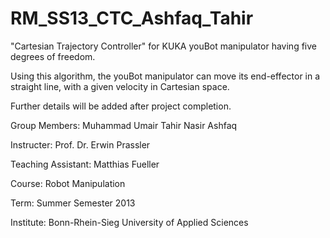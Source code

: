 RM_SS13_CTC_Ashfaq_Tahir
========================

"Cartesian Trajectory Controller" for KUKA youBot manipulator having five degrees of freedom.

Using this algorithm, the youBot manipulator can move its end-effector in a straight line,
with a given velocity in Cartesian space.

Further details will be added after project completion.



Group Members:				Muhammad Umair Tahir
											Nasir Ashfaq

Instructer:						Prof. Dr. Erwin Prassler

Teaching Assistant:		Matthias Fueller

Course:								Robot Manipulation

Term:									Summer Semester 2013

Institute:						Bonn-Rhein-Sieg University of Applied Sciences
